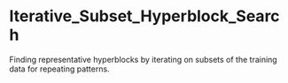 # Iterative_Subset_Hyperblock_Search
Finding representative hyperblocks by iterating on subsets of the training data for repeating patterns.
